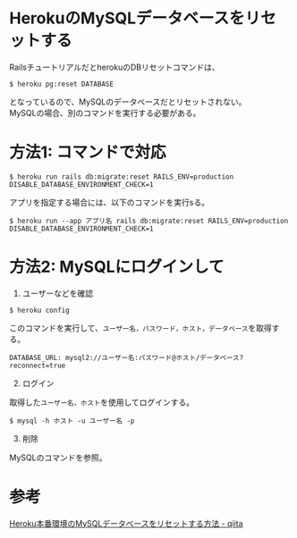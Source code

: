 # HerokuのMySQLデータベースをリセットする

RailsチュートリアルだとherokuのDBリセットコマンドは、

`$ heroku pg:reset DATABASE`

となっているので、MySQLのデータベースだとリセットされない。  
MySQLの場合、別のコマンドを実行する必要がある。

# 方法1: コマンドで対応

`$ heroku run rails db:migrate:reset RAILS_ENV=production DISABLE_DATABASE_ENVIRONMENT_CHECK=1`

アプリを指定する場合には、以下のコマンドを実行sる。

`$ heroku run --app アプリ名 rails db:migrate:reset RAILS_ENV=production DISABLE_DATABASE_ENVIRONMENT_CHECK=1`

# 方法2: MySQLにログインして

1. ユーザーなどを確認

`$ heroku config`

このコマンドを実行して、`ユーザー名，パスワード，ホスト，データベース`を取得する。

`DATABASE_URL: mysql2://ユーザー名:パスワード@ホスト/データベース?reconnect=true`

2. ログイン

取得した`ユーザー名，ホスト`を使用してログインする。

`$ mysql -h ホスト -u ユーザー名 -p`

3. 削除

MySQLのコマンドを参照。

# 参考

[Heroku本番環境のMySQLデータベースをリセットする方法 - qiita](https://qiita.com/take18k_tech/items/7afdde59d387fbde5f7e)